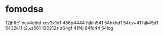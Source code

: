 # fomodsa
12jhffc1
xcv4ddid
xcv3x1d1
456p4444
hjkln541
54hkhd1
54cv+41
hjk45d1
5432k11
t2یs561
120212s
z64gf
41f4j
84fc44
54lcg
